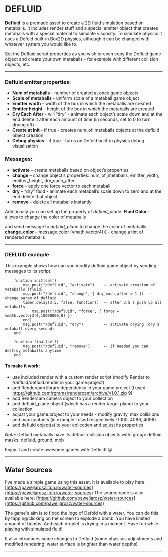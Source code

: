 # DEFLUID

**Defluid** is a premade asset to create a 2D fluid simulation based on metaballs. It includes render stuff and a special emitter object that creates metaballs with a special material to simulate viscosity. To simulate physics it uses a Defold built-in Box2D physics, although it can be changed with whatever system you would like to.

Set the Defluid script properties as you wish or even copy the Defluid game object and create your own metaballs - for example with different collision objects, etc.

---

### Defluid emitter properties:

* **Num of metaballs** - number of created at once game objects
* **Scale of metaballs** - uniform scale of a metaball game object
* **Emitter width** - width of the box in which the metaballs are created
* **Emitter height** - height of the box in which the metaballs are created
* **Dry Each After** - will “dry” - animate each object’s scale down and at the end delete it after each amount of time (in seconds, set to 0 to turn drying off)
* **Create at init** - if true - creates num_of_metaballs objects at the defluid object creation
* **Debug physics** - if true - turns on Defold built-in physics debug visualisation

### Messages:

* **activate** – create metaballs based on object’s properties
* **change** – change object’s properties: num_of_metaballs, emitter_width, emitter_height, dry_each_after
* **force** – apply one force vector to each metaball
* **dry** – “dry” fluid - animate each metaball’s scale down to zero and at the end delete that object
* **remove** – delete all metaballs instantly

Additionaly you can set up the property of *defluid_plane*:
**Fluid Color** - allows to change the color of metaballs

and send message to *defluid_plane* to change the color of metaballs:
**change_color** – message.color [vmath.vector4()] - change a tint of rendered metaballs

---

### DEFLUID example
This example shows how can you modify defluid game object by sending messages to its script.

```
    function init(self)
        msg.post("/defluid", "activate")	-- activate creation of metaballs (fluid)
        msg.post("/defluid", "change", { dry_each_after = 1 })	-- change param of defluid
        timer.delay(3.5, false, function() 	-- after 3.5 s push up all metaballs
            msg.post("/defluid", "force", { force = vmath.vector3(0,10000000,0) })
        end)
        msg.post("/defluid", "dry")			-- activate drying (dry a metaball every second)
    end

    function final(self)
        msg.post("/defluid", "remove")		-- if needed you can destroy metaballs anytime
    end
```

#### To make it work:

* use included render with a custom render script (modify Render to /defluid/defluid.render in your game.project)
* add Rendercam library dependency in your game.project (I used https://github.com/rgrams/rendercam/archive/v1.0.1.zip 9)
* add Rendercam camera object to your collection
* add defluid_plane object (which has a render target plane) to your collection
* adjust your game.project to your needs - modify gravity, max collisions and max contacts (in example I used respectively -1000, 4096, 4096)
* add defluid object(s) to your collection and adjust its properties

*Note:* Defluid metaballs have its default collision objects with:
group: defluid
masks: defluid, ground, mob

Enjoy it and create awesome games with Defluid! :wink:

---

## Water Sources

I've made a simple game using this asset. It is available to play here: [https://paweljarosz.itch.io/water-sources](https://paweljarosz.itch.io/water-sources)
The source code is also available here: [https://github.com/paweljarosz/water-sources](https://github.com/paweljarosz/water-sources)

The game's aim is to flood the logo of Defold with a water. You can do this by tapping/clicking on the screen to explode a bomb. You have limited amount of bombs. And each droplet is drying in a moment. Have fun while playing with simulated fluid!

It also introduces some changes to Defluid (some physiscs adjustments and modified rendering: water surface is brighter than water depths)

---